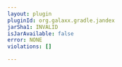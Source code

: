 ```yaml
---
layout: plugin
pluginId: org.galaxx.gradle.jandex
jarSha1: INVALID
isJarAvailable: false
error: NONE
violations: []

---
```

